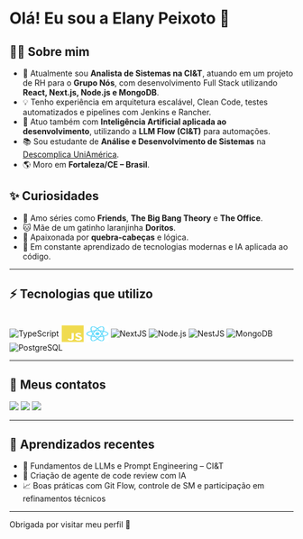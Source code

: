 # Olá! Eu sou a Elany Peixoto 👋

## 👩‍💻 Sobre mim

- 💼 Atualmente sou **Analista de Sistemas na CI&T**, atuando em um projeto de RH para o **Grupo Nós**, com desenvolvimento Full Stack utilizando **React, Next.js, Node.js e MongoDB**.
- 💡 Tenho experiência em arquitetura escalável, Clean Code, testes automatizados e pipelines com Jenkins e Rancher.
- 🧠 Atuo também com **Inteligência Artificial aplicada ao desenvolvimento**, utilizando a **LLM Flow (CI&T)** para automações.
- 📚 Sou estudante de **Análise e Desenvolvimento de Sistemas** na [Descomplica UniAmérica](https://descomplica.com.br/faculdade/).
- 🌎 Moro em **Fortaleza/CE – Brasil**.

## ✨ Curiosidades

- 💬 Amo séries como **Friends**, **The Big Bang Theory** e **The Office**.
- 🐱 Mãe de um gatinho laranjinha **Doritos**.
- 🧩 Apaixonada por **quebra-cabeças** e lógica.
- 🚀 Em constante aprendizado de tecnologias modernas e IA aplicada ao código.

---

## ⚡ Tecnologias que utilizo

<div style="display: inline_block"><br>
  <img align="center" alt="TypeScript" height="30" width="40" src="https://cdn.jsdelivr.net/gh/devicons/devicon/icons/typescript/typescript-original.svg" />
  <img align="center" alt="JavaScript" height="30" width="40" src="https://raw.githubusercontent.com/devicons/devicon/master/icons/javascript/javascript-plain.svg">
  <img align="center" alt="React" height="30" width="40" src="https://raw.githubusercontent.com/devicons/devicon/master/icons/react/react-original.svg">
  <img align="center" alt="NextJS" height="30" width="40" src="https://cdn.jsdelivr.net/gh/devicons/devicon/icons/nextjs/nextjs-original.svg" />
  <img align="center" alt="Node.js" height="30" width="40" src="https://cdn.jsdelivr.net/gh/devicons/devicon/icons/nodejs/nodejs-original.svg" />
  <img align="center" alt="NestJS" height="30" width="40" src="https://cdn.jsdelivr.net/gh/devicons/devicon/icons/nestjs/nestjs-plain.svg" />
  <img align="center" alt="MongoDB" height="30" width="40" src="https://cdn.jsdelivr.net/gh/devicons/devicon/icons/mongodb/mongodb-original.svg" />
  <img align="center" alt="PostgreSQL" height="30" width="40" src="https://cdn.jsdelivr.net/gh/devicons/devicon/icons/postgresql/postgresql-plain-wordmark.svg" />
</div>

---

## 💼 Meus contatos

<div> 
  <a href="mailto:elanysantos5@outlook.com"><img src="https://img.shields.io/badge/-Email-%23333?style=for-the-badge&logo=gmail&logoColor=white"></a>
  <a href="https://www.linkedin.com/in/elany-peixoto/" target="_blank"><img src="https://img.shields.io/badge/-LinkedIn-%230077B5?style=for-the-badge&logo=linkedin&logoColor=white"></a> 
  <a href="https://profile-seven-alpha.vercel.app/" target="_blank"><img src="https://img.shields.io/badge/-Portfólio-%23ff69b4?style=for-the-badge&logo=vercel&logoColor=white"></a>
</div>

---

## 🧠 Aprendizados recentes

- 🤖 Fundamentos de LLMs e Prompt Engineering – CI&T  
- 🚀 Criação de agente de code review com IA  
- 📈 Boas práticas com Git Flow, controle de SM e participação em refinamentos técnicos

---

Obrigada por visitar meu perfil 💙
